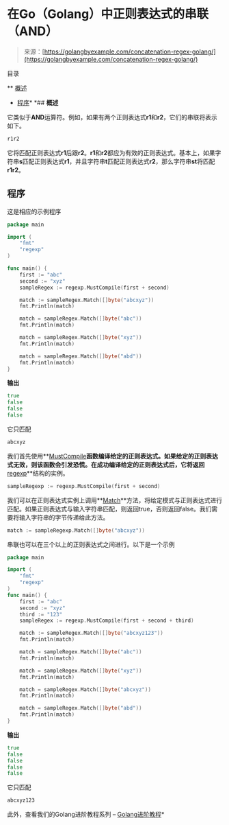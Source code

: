 <!--yml

类别：未分类

日期：2024-10-13 06:36:36

-->

# 在Go（Golang）中正则表达式的串联（AND）

> 来源：[https://golangbyexample.com/concatenation-regex-golang/](https://golangbyexample.com/concatenation-regex-golang/)

目录

**   [概述](#Overview "Overview")

+   [程序](#Program "Program")*  *## **概述**

它类似于**AND**运算符。例如，如果有两个正则表达式**r1**和**r2**，它们的串联将表示如下。

```go
r1r2
```

它将匹配正则表达式**r1**后跟**r2**。**r1**和**r2**都应为有效的正则表达式。基本上，如果字符串**s**匹配正则表达式**r1**，并且字符串**t**匹配正则表达式**r2**，那么字符串**st**将匹配**r1r2**。

## **程序**

这是相应的示例程序

```go
package main

import (
	"fmt"
	"regexp"
)

func main() {
	first := "abc"
	second := "xyz"
	sampleRegex := regexp.MustCompile(first + second)

	match := sampleRegex.Match([]byte("abcxyz"))
	fmt.Println(match)

	match = sampleRegex.Match([]byte("abc"))
	fmt.Println(match)

	match = sampleRegex.Match([]byte("xyz"))
	fmt.Println(match)

	match = sampleRegex.Match([]byte("abd"))
	fmt.Println(match)
}
```

**输出**

```go
true
false
false
false
```

它只匹配

```go
abcxyz
```

我们首先使用**[MustCompile](https://golang.org/pkg/regexp/#MustCompile)**函数编译给定的正则表达式。如果给定的正则表达式无效，则该函数会引发恐慌。在成功编译给定的正则表达式后，它将返回**[regexp](https://golang.org/pkg/regexp/)**结构的实例。

```go
sampleRegexp := regexp.MustCompile(first + second)
```

我们可以在正则表达式实例上调用**[Match](https://golang.org/pkg/regexp/#Match)**方法，将给定模式与正则表达式进行匹配。如果正则表达式与输入字符串匹配，则返回true，否则返回false。我们需要将输入字符串的字节传递给此方法。

```go
match := sampleRegexp.Match([]byte("abcxyz"))
```

串联也可以在三个以上的正则表达式之间进行。以下是一个示例

```go
package main

import (
    "fmt"
    "regexp"
)
func main() {
    first := "abc"
    second := "xyz"
    third := "123"
    sampleRegex := regexp.MustCompile(first + second + third)

    match := sampleRegex.Match([]byte("abcxyz123"))
    fmt.Println(match)

    match = sampleRegex.Match([]byte("abc"))
    fmt.Println(match)

    match = sampleRegex.Match([]byte("xyz"))
    fmt.Println(match)

    match = sampleRegex.Match([]byte("abcxyz"))
    fmt.Println(match)

    match = sampleRegex.Match([]byte("abd"))
    fmt.Println(match)
}
```

**输出**

```go
true
false
false
false
false
```

它只匹配

```go
abcxyz123
```

此外，查看我们的Golang进阶教程系列 – [Golang进阶教程](https://golangbyexample.com/golang-comprehensive-tutorial/)*
